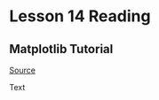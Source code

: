 # Lesson 14 Reading

## Matplotlib Tutorial

[Source](https://www.labri.fr/perso/nrougier/teaching/matplotlib/)

Text
